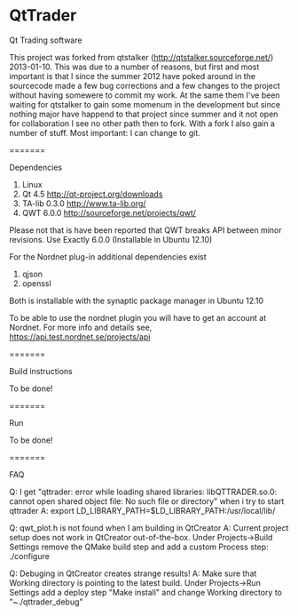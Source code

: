 QtTrader
========

Qt Trading software

This project was forked from qtstalker (http://qtstalker.sourceforge.net/) 2013-01-10. This was due to a number of reasons, but first and most important is that I since the summer 2012 have poked around in the sourcecode made a few bug corrections and a few changes to the project without having somewere to commit my work. At the same them I've been waiting for qtstalker to gain some momenum in the development but since nothing major have happend to that project since summer and it not open for collaboration I see no other path then to fork. With a fork I also gain a number of stuff. Most important: I can change to git.

=======

Dependencies

1. Linux
2. Qt 4.5		http://qt-project.org/downloads
3. TA-lib 0.3.0		http://www.ta-lib.org/
4. QWT 6.0.0		http://sourceforge.net/projects/qwt/

Please not that is have been reported that QWT breaks API between minor revisions. Use Exactly 6.0.0 (Installable in Ubuntu 12.10)

For the Nordnet plug-in additional dependencies exist

1. qjson
2. openssl

Both is installable with the synaptic package manager in Ubuntu 12.10

To be able to use the nordnet plugin you will have to get an account at Nordnet. For more info and details see, https://api.test.nordnet.se/projects/api 


=======

Build instructions

To be done!

=======

Run

To be done!

=======

FAQ

Q: I get "qttrader: error while loading shared libraries: libQTTRADER.so.0: cannot open shared object file: No such file or directory" when i try to start qttrader
A: export LD_LIBRARY_PATH=$LD_LIBRARY_PATH:/usr/local/lib/

Q: qwt_plot.h is not found when I am building in QtCreator
A: Current project setup does not work in QtCreator out-of-the-box. Under Projects->Build Settings remove the QMake build step and add a custom Process step: ./configure

Q: Debuging in QtCreator creates strange results!
A: Make sure that Working directory is pointing to the latest build. Under Projects->Run Settings add a deploy step "Make install" and change Working directory to "~./qttrader_debug"
